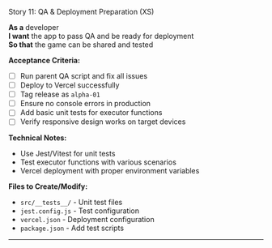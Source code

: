 ﻿Story 11: QA & Deployment Preparation (XS)

**As a** developer  
**I want** the app to pass QA and be ready for deployment  
**So that** the game can be shared and tested

**Acceptance Criteria:**
- [ ] Run parent QA script and fix all issues
- [ ] Deploy to Vercel successfully
- [ ] Tag release as `alpha-01`
- [ ] Ensure no console errors in production
- [ ] Add basic unit tests for executor functions
- [ ] Verify responsive design works on target devices

**Technical Notes:**
- Use Jest/Vitest for unit tests
- Test executor functions with various scenarios
- Vercel deployment with proper environment variables

**Files to Create/Modify:**
- `src/__tests__/` - Unit test files
- `jest.config.js` - Test configuration
- `vercel.json` - Deployment configuration
- `package.json` - Add test scripts

---


